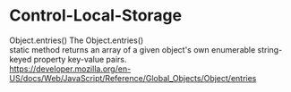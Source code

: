 # Control-Local-Storage

Object.entries() 
The Object.entries() <br>
static method returns an array of a given object's own enumerable string-keyed property key-value pairs. <br>
https://developer.mozilla.org/en-US/docs/Web/JavaScript/Reference/Global_Objects/Object/entries
